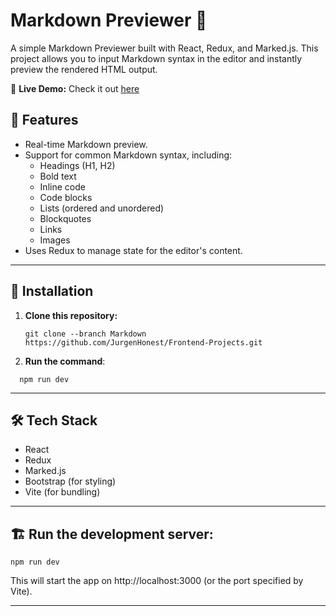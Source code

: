 # Markdown Previewer 📝

A simple Markdown Previewer built with React, Redux, and Marked.js. This project allows you to input Markdown syntax in the editor and instantly preview the rendered HTML output.

🌟 **Live Demo:**  Check it out [here](https://markdown-previewer67.netlify.app/)

## 🚀 Features
- Real-time Markdown preview.
- Support for common Markdown syntax, including:
  - Headings (H1, H2)
  - Bold text
  - Inline code
  - Code blocks
  - Lists (ordered and unordered)
  - Blockquotes
  - Links
  - Images
- Uses Redux to manage state for the editor's content.

---

## 🔧 Installation 

1. **Clone this repository:**  
   ```
   git clone --branch Markdown https://github.com/JurgenHonest/Frontend-Projects.git
   ```
2. **Run the command**:
  ```
    npm run dev
  ```

---

## 🛠️ Tech Stack

- React
- Redux
- Marked.js
- Bootstrap (for styling)
- Vite (for bundling)

---

## 🏗️  Run the development server:
```
npm run dev
```
This will start the app on http://localhost:3000 (or the port specified by Vite).

---
